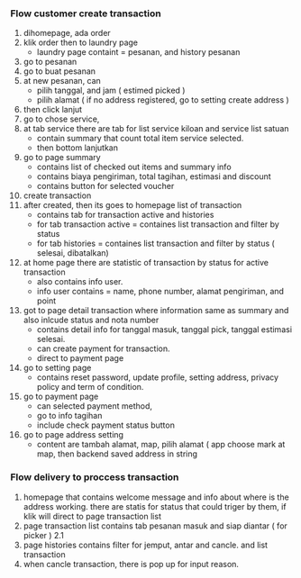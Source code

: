 ### Flow customer create transaction
1. dihomepage, ada order
2. klik order then to laundry page
   - laundry page containt = pesanan, and history pesanan
3. go to pesanan
4. go to buat pesanan
5. at new pesanan, can
   - pilih tanggal, and jam ( estimed picked )
   - pilih alamat ( if no address registered, go to setting create address )
6. then click lanjut
7. go to chose service,
8. at tab service there are tab for list service kiloan and service list satuan
   - contain summary that count total item service selected.
   - then bottom lanjutkan
9. go to page summary
   - contains list of checked out items and summary info
   - contains biaya pengiriman, total tagihan, estimasi and discount
   - contains button for selected voucher
10. create transaction
11. after created, then its goes to homepage list of transaction
    - contains tab for transaction active and histories
    - for tab transaction active = containes list transaction and filter by status
    - for tab histories = containes list transaction and filter by status ( selesai, dibatalkan)
12. at home page there are statistic of transaction by status for active transaction
    - also contains info user.
    - info user contains = name, phone number, alamat pengiriman, and point
13. got to page detail transaction where information same as summary and also inlcude status and nota number
    - contains detail info for tanggal masuk, tanggal pick, tanggal estimasi selesai.
    - can create payment for transaction.
    - direct to payment page
14. go to setting page
    - contains reset password, update profile, setting address, privacy policy and term of condition.
15. go to payment page
    - can selected payment method,
    - go to info tagihan
    - include check payment status button
16. go to page address setting
    - content are tambah alamat, map, pilih alamat ( app choose mark at map, then backend saved address in string

### Flow delivery to proccess transaction
1. homepage that contains welcome message and info about where is the address working.
   there are statis for status that could triger by them, if klik will direct to page transaction list
2. page transaction list contains tab pesanan masuk and siap diantar ( for picker )
   2.1
3. page histories contains filter for jemput, antar and cancle. and list transaction
4. when cancle transaction, there is pop up for input reason.
